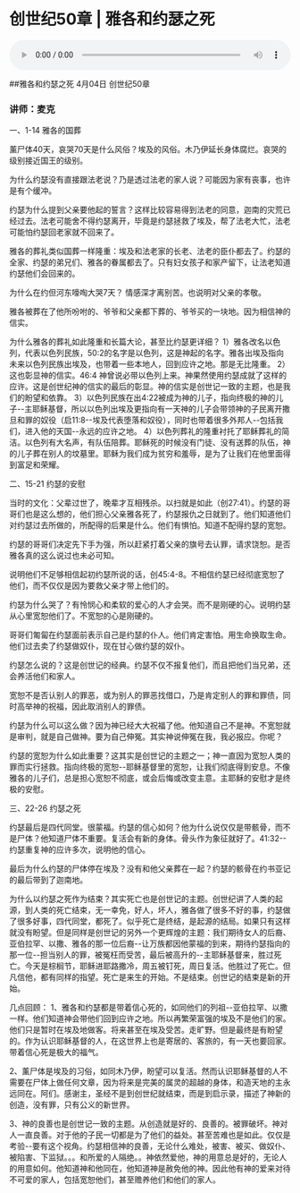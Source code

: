 # 创世纪50章 | 雅各和约瑟之死

<audio style="width: 100%;" preload="false" controls controlslist="nodownload"><source src="https://file.simai.life/audio/mp3/2021/chuang_50_210404.mp3" type="audio/mpeg">Your browser does not support the audio element.</audio>

##雅各和约瑟之死
4月04日 
创世纪50章
### 讲师：麦克

一、1-14  雅各的国葬

薰尸体40天，哀哭70天是什么风俗？埃及的风俗。木乃伊延长身体腐烂。哀哭的级别接近国王的级别。

为什么约瑟没有直接跟法老说？乃是透过法老的家人说？可能因为家有丧事，也许是有个缓冲。

约瑟为什么提到父亲要他起的誓言？这样比较容易得到法老的同意，迦南的灾荒已经过去。法老可能舍不得约瑟离开，毕竟是约瑟拯救了埃及，帮了法老大忙，法老可能怕约瑟回老家就不回来了。

雅各的葬礼类似国葬一样隆重：埃及和法老家的长老、法老的臣仆都去了。约瑟的全家、约瑟的弟兄们、雅各的眷属都去了。只有妇女孩子和家产留下，让法老知道约瑟他们会回来的。

为什么在约但河东嚎啕大哭7天？  情感深才离别苦。也说明对父亲的孝敬。

雅各被葬在了他所吩咐的、爷爷和父亲都下葬的、爷爷买的一块地。因为相信神的信实。

为什么雅各的葬礼如此隆重和长篇大论，甚至比约瑟更详细？
1）雅各改名以色列，代表以色列民族，50:2的名字是以色列，这是神起的名字。雅各出埃及指向未来以色列民族出埃及，也带着一些本地人，回到应许之地。那是无比隆重。
2）这也彰显神的信实。46:4 神曾说必带以色列上来。神果然使用约瑟成就了这样的应许。这是创世纪神的信实的最后的彰显。神的信实是创世记一致的主题，也是我们的盼望和依靠。
3）以色列民族在出4:22被成为神的儿子，指向终极的神的儿子--主耶稣基督，所以以色列出埃及更指向有一天神的儿子会带领神的子民离开撒旦和罪的奴役（启11:8--埃及代表堕落和奴役），同时也带着很多外邦人--包括我们，进入他的天国--永远的应许之地。
4）以色列葬礼的隆重衬托了耶稣葬礼的简洁。以色列有大名声，有队伍陪葬。耶稣死的时候没有门徒、没有送葬的队伍，神的儿子葬在别人的坟墓里。耶稣为我们成为贫穷和羞辱，是为了让我们在他里面得到富足和荣耀。

二、15-21 约瑟的安慰

当时的文化：父辈过世了，晚辈才互相残杀。以扫就是如此（创27:41）。约瑟的哥哥们也是这么想的，他们担心父亲雅各死了，约瑟报仇之日就到了。他们知道他们对约瑟过去所做的，所配得的后果是什么。他们有惧怕。知道不配得约瑟的宽恕。

约瑟的哥哥们决定先下手为强，所以赶紧打着父亲的旗号去认罪，请求饶恕。是否雅各真的这么说过也未必可知。

说明他们不足够相信起初约瑟所说的话，创45:4-8。不相信约瑟已经彻底宽恕了他们，而不仅仅是因为要救父亲才带上他们的。

约瑟为什么哭了？有怜悯心和柔软的爱心的人才会哭。而不是刚硬的心。说明约瑟从心里宽恕他们了。不宽恕的心是刚硬的。

哥哥们匍匐在约瑟面前表示自己是约瑟的仆人。他们肯定害怕。用生命换取生命。他们过去卖了约瑟做奴仆，现在甘心做约瑟的奴仆。

约瑟怎么说的？这是创世记的经典。约瑟不仅不报复他们，而且把他们当兄弟，还会养活他们和家人。

宽恕不是否认别人的罪恶，或为别人的罪恶找借口，乃是肯定别人的罪和罪债，同时高举神的祝福，因此取消别人的罪债。

约瑟为什么可以这么做？因为神已经大大祝福了他。他知道自己不是神。不宽恕就是审判，就是自己做神。要为自己伸冤。其实神说伸冤在我，我必报应。你呢？

约瑟的宽恕为什么如此重要？这其实是创世记的主题之一；神一直因为宽恕人类的罪而实行拯救。指向终极的宽恕--耶稣基督里的宽恕，让我们彻底得到安息。不像雅各的儿子们，总是担心宽恕不彻底，或会后悔或改变主意。主耶稣的安慰才是终极的安慰。

三、22-26 约瑟之死

约瑟最后是四代同堂。很蒙福。约瑟的信心如何？他为什么说仅仅是带骸骨，而不是尸体？他知道尸体不重要。复活会有新的身体。骨头作为象征就好了。41:32--约瑟重复神的应许多次，说明他的信心。

最后为什么约瑟的尸体停在埃及？没有和他父亲葬在一起？约瑟的骸骨在约书亚记的最后带到了迦南地。

为什么以约瑟之死作为结束？其实死亡也是创世记的主题。创世纪讲了人类的起源，到人类的死亡结束，无一幸免，好人，坏人，雅各做了很多不好的事，约瑟做了很多好事，四代同堂，都死了。似乎死亡是终结，是起源的结局。如果只有这样就没有盼望。但是同样是创世记的另外一个更辉煌的主题：我们期待女人的后裔、亚伯拉罕、以撒、雅各的那一位后裔--让万族都因他蒙福的到来，期待约瑟指向的那一位--担当别人的罪，被冤枉而受苦，最后被高升的--主耶稣基督来，胜过死亡。今天是棕榈节，耶稣进耶路撒冷，周五被钉死，周日复活。他胜过了死亡。但凡信他，都有同样的指望。死亡是来生的开始。不是结束。创世记的结束是新的开始。

几点回顾：
1、雅各和约瑟都是带着信心死的，如同他们的列祖--亚伯拉罕、以撒一样。他们知道神会带他们回到应许之地。所以再繁荣富强的埃及不是他们的家。他们只是暂时在埃及地做客。将来甚至在埃及受苦。走旷野。但是最终是有盼望的。作为认识耶稣基督的人，在这世界上也是寄居的、客旅的，有一天也要回家。带着信心死是极大的福气。

2、薰尸体是埃及的习俗，如同木乃伊，盼望可以复活。然而认识耶稣基督的人不需要在尸体上做任何文章，因为将来是完美的属灵的超越的身体，和造天地的主永远同在。阿们。感谢主，圣经不是到创世纪就结束，而是到启示录，描述了神新的创造，没有罪，只有公义的新世界。

3、神的良善也是创世记一致的主题。从创造就是好的、良善的。被罪破坏。神对人一直良善。对于他的子民一切都是为了他们的益处。甚至苦难也是如此。仅仅是考验--要有这个视角。约瑟相信神的良善，无论什么难处，被害、被买、做奴仆、被陷害、下监狱。。。和所爱的人隔绝。。神依然爱他，神的用意总是好的，无论人的用意如何。他知道神和他同在，他知道神是赦免他的神。因此他有神的爱来对待不可爱的家人，包括宽恕他们，甚至赡养他们和他们的家人。